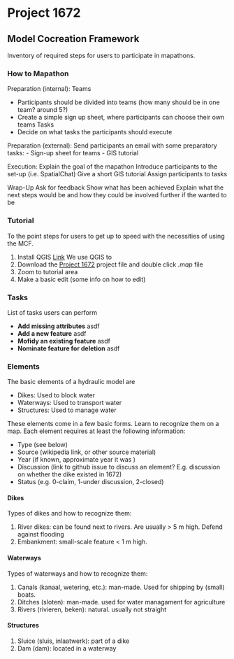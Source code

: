 # Project 1672

## Model Cocreation Framework

Inventory of required steps for users to participate in mapathons. 

### How to Mapathon

Preparation (internal):
  Teams
  - Participants should be divided into teams (how many should be in one team? around 5?)
  - Create a simple sign up sheet, where participants can choose their own teams
  Tasks
  - Decide on what tasks the participants should execute

Preparation (external):
  Send participants an email with some preparatory tasks:
    - Sign-up sheet for teams
    - GIS tutorial
    
Execution:
  Explain the goal of the mapathon
  Introduce participants to the set-up (i.e. SpatialChat)
  Give a short GIS tutorial
  Assign participants to tasks
 
 Wrap-Up
  Ask for feedback
  Show what has been achieved
  Explain what the next steps would be and how they could be involved further if the wanted to be

### Tutorial

To the point steps for users to get up to speed with the necessities of using the MCF. 

1. Install QGIS [Link](https://qgis.org/en/site/forusers/download.html)
We use QGIS to 
2. Download the [Project 1672](https//link_to_stuff) project file and double click *.map* file
3. Zoom to tutorial area
4. Make a basic edit (some info on how to edit)

### Tasks

List of tasks users can perform

-  **Add missing attributes** asdf
-  **Add a new feature** asdf
-  **Mofidy an existing feature** asdf
-  **Nominate feature for deletion** asdf

### Elements

The basic elements of a hydraulic model are 

-	Dikes: Used to block water
-	Waterways: Used to transport water
-	Structures: Used to manage water

These elements come in a few basic forms. Learn to recognize them on a map. Each element requires at least the following information:

- Type (see below)
- Source (wikipedia link, or other source material)
- Year (if known, approximate year it was )
- Discussion (link to github issue to discuss an element? E.g. discussion on whether the dike existed in 1672)
- Status (e.g. 0-claim, 1-under discussion, 2-closed)

#### Dikes

Types of dikes and how to recognize them:

1. River dikes: can be found next to rivers. Are usually > 5 m high. Defend against flooding
2. Embankment: small-scale feature < 1 m high. 


#### Waterways

Types of waterways and how to recognize them:

1. Canals (kanaal, wetering, etc.): man-made. Used for shipping by (small) boats. 
2. Ditches (sloten): man-made. used for water managament for agriculture
3. Rivers (rivieren, beken): natural. usually not straight


#### Structures

1. Sluice (sluis, inlaatwerk): part of a dike
2. Dam (dam): located in a waterway
